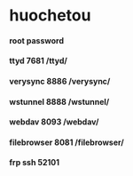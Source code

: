 # huochetou
#### root password
#### ttyd 7681  /ttyd/
#### verysync 8886 /verysync/
#### wstunnel 8888 /wstunnel/
#### webdav 8093 /webdav/
#### filebrowser 8081 /filebrowser/
#### frp ssh 52101
